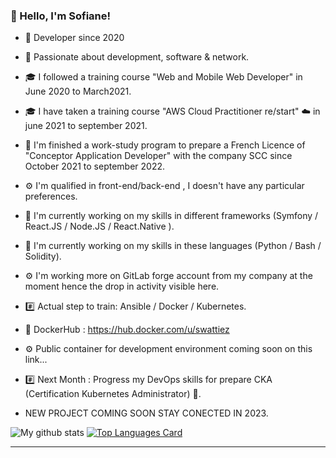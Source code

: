 ### 👋 Hello, I'm Sofiane!

- 📖 Developer since 2020
- 💬 Passionate about  development, software & network.

- 🎓 I followed a training course "Web and Mobile Web Developer" in June 2020 to March2021.
- 🎓 I have taken a training course "AWS Cloud Practitioner re/start" ☁️ in june 2021 to september 2021.
- 🔭 I'm finished a work-study program to prepare a French Licence of "Conceptor Application Developer" with the company SCC since October 2021 to september 2022.

- ⚙️ I'm qualified in front-end/back-end , I doesn't have any particular preferences.
- 🌱 I'm currently working on my skills in different frameworks (Symfony / React.JS / Node.JS / React.Native ).
- 🌱 I'm currently working on my skills in these languages (Python / Bash / Solidity). 
- ⚙️ I'm working more on GitLab forge account from my company at the moment hence the drop in activity visible here.

- #️⃣ Actual step to train: Ansible / Docker / Kubernetes.
- 🐳 DockerHub : https://hub.docker.com/u/swattiez
- ⚙️ Public container for development environment coming soon on this link...
- #️⃣ Next Month : Progress my DevOps skills for prepare CKA (Certification Kubernetes Administrator) 🐳.

- NEW PROJECT COMING SOON STAY CONECTED IN 2023.

![My github stats](https://github-readme-stats.vercel.app/api?username=sofiane-wattiez&count_private=True&theme=gotham&show_icons=true)
[![Top Languages Card](https://github-readme-stats.vercel.app/api/top-langs/?username=sofiane-wattiez&langs_count=10&hide=html,procfile&theme=gotham)](https://github.com/sofiane-wattiez/github-readme-stats)

<hr>


